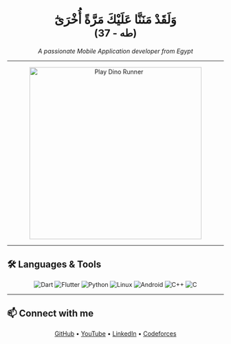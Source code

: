 <h1 align="center" dir="rtl">
  وَلَقَدْ مَنَنَّا عَلَيْكَ مَرَّةً أُخْرَىٰٓ  
  <br/>
  <small>(طه - 37)</small>
</h1>

<p align="center">
  <em>A passionate Mobile Application developer from Egypt</em>
</p>

---

<!-- لعبة الديناصور GIF متحركة -->
<p align="center">
  <a href="https://Ma7moudSelmy.github.io/dino-runner" target="_blank">
    <img src="https://media.giphy.com/media/YaOxRsmrv9IeA/giphy.gif" alt="Play Dino Runner" width="400px"/>
    <br/>
  </a>
</p>

---

## 🛠 Languages & Tools

<p align="center">
  <img alt="Dart"          src="https://img.shields.io/badge/Dart-0175C2?logo=dart&style=for-the-badge" />
  <img alt="Flutter"       src="https://img.shields.io/badge/Flutter-02569B?logo=flutter&style=for-the-badge" />
  <img alt="Python"        src="https://img.shields.io/badge/Python-3776AB?logo=python&style=for-the-badge" />
  <img alt="Linux"         src="https://img.shields.io/badge/Linux-FCC624?logo=linux&style=for-the-badge" />
  <img alt="Android"       src="https://img.shields.io/badge/Android-3DDC84?logo=android&style=for-the-badge" />
  <img alt="C++"           src="https://img.shields.io/badge/C++-00599C?logo=c%2B%2B&style=for-the-badge" />
  <img alt="C"             src="https://img.shields.io/badge/C-00599C?logo=c&style=for-the-badge" />
</p>

---

## 📫 Connect with me

<p align="center">
  <a href="https://github.com/Ma7moudSelmy">GitHub</a> •  
  <a href="https://www.youtube.com/@Ma7moudSelmy">YouTube</a> •  
  <a href="https://www.linkedin.com/in/mahmoud-selmy-862162335">LinkedIn</a> •  
  <a href="https://codeforces.com/profile/Ma7moudSelmy1">Codeforces</a>
</p>
